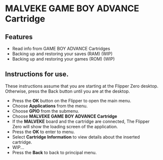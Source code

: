 # MALVEKE **GAME BOY** ADVANCE Cartridge

## Features
- Read info from GAME BOY ADVANCE Cartridges
- Backing up and restoring your saves (RAM) (WIP)
- Backing up and restoring your games (ROM) (WIP)

## Instructions for use.

These instructions assume that you are starting at the Flipper Zero desktop. Otherwise, press the Back button until you are at the desktop.

- Press the **OK** button on the Flipper to open the main menu.
- Choose **Applications** from the menu.
- Choose **GPIO** from the submenu.
- Choose **MALVEKE GAME BOY ADVANCE Cartridge**
- If the **MALVEKE** board and the cartridge are connected, The Flipper Zero will show the loading screen of the application.
- Press the **OK** to enter to menu.
- Select **Cartridge Information** to view details about the inserted cartridge.
- WIP...
- Press the **Back** to back to principal menu.
